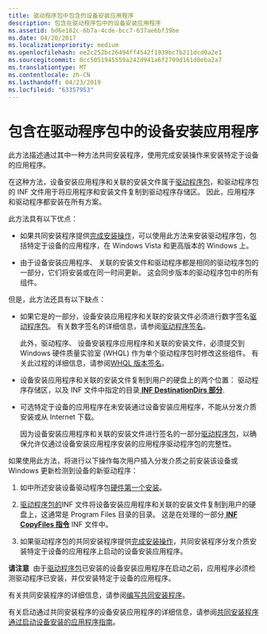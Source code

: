 ```yaml
---
title: 驱动程序包中包含的设备安装应用程序
description: 包含在驱动程序包中的设备安装应用程序
ms.assetid: bd6e182c-6b7a-4cde-bcc7-637ae6bf39be
ms.date: 04/20/2017
ms.localizationpriority: medium
ms.openlocfilehash: ee2c252bc26494ff4542f1939bc7b211dcd0a2e1
ms.sourcegitcommit: 0cc5051945559a242d941a6f2799d161d8eba2a7
ms.translationtype: MT
ms.contentlocale: zh-CN
ms.lasthandoff: 04/23/2019
ms.locfileid: "63357953"
---
```

# <a name="device-installation-application-that-is-included-in-the-driver-package"></a>包含在驱动程序包中的设备安装应用程序


此方法描述通过其中一种方法共同安装程序，使用完成安装操作来安装特定于设备的应用程序。

在这种方法，设备安装应用程序和关联的安装文件属于[驱动程序包](driver-packages.md)，和驱动程序包的 INF 文件用于将应用程序和安装文件复制到驱动程序存储区。 因此，应用程序和驱动程序都安装在所有方案。

此方法具有以下优点：

-   如果共同安装程序提供[完成安装操作](finish-install-actions--windows-vista-and-later-.md)，可以使用此方法来安装驱动程序包，包括特定于设备的应用程序，在 Windows Vista 和更高版本的 Windows 上。

-   由于设备安装应用程序、 关联的安装文件和驱动程序都是相同的驱动程序包的一部分，它们将安装或在同一时间更新。 这会同步版本的驱动程序包中的所有组件。

但是，此方法还具有以下缺点：

-   如果它是的一部分，设备安装应用程序和关联的安装文件必须进行数字签名[驱动程序包](driver-packages.md)。 有关数字签名的详细信息，请参阅[驱动程序签名](driver-signing.md)。

    此外，驱动程序、 设备安装程序应用程序和关联的安装文件，必须提交到 Windows 硬件质量实验室 (WHQL) 作为单个驱动程序包时修改这些组件。 有关此过程的详细信息，请参阅[WHQL 版本签名](whql-release-signature.md)。

-   设备安装应用程序和关联的安装文件复制到用户的硬盘上的两个位置： 驱动程序存储区，以及 INF 文件中指定的目录[ **INF DestinationDirs 部分**](inf-destinationdirs-section.md).

-   可选特定于设备的应用程序在未安装通过设备安装应用程序，不能从分发介质安装或从 Internet 下载。

    因为设备安装应用程序和关联的安装文件进行签名的一部分[驱动程序包](driver-packages.md)，以确保允许仅通过设备安装应用程序安装的应用程序驱动程序包的完整性。

如果使用此方法，将进行以下操作每次用户插入分发介质之前安装该设备或 Windows 更新检测到设备的新驱动程序：

1.  如中所述安装设备驱动程序包[硬件第一个安装](hardware-first-installation.md)。

2.  [驱动程序包的](driver-packages.md)INF 文件将设备安装应用程序和关联的安装文件复制到用户的硬盘上，这通常是 Program Files 目录的目录。 这是在处理的一部分[ **INF CopyFiles 指令**](inf-copyfiles-directive.md) INF 文件中。

3.  如果驱动程序包的共同安装程序提供[完成安装操作](finish-install-actions--windows-vista-and-later-.md)，共同安装程序分发介质安装特定于设备的应用程序上启动的设备安装应用程序。

**请注意**  由于[驱动程序包](driver-packages.md)已安装的设备安装应用程序在启动之前，应用程序必须检测驱动程序已安装，并仅安装特定于设备的应用程序。

 

有关共同安装程序的详细信息，请参阅[编写共同安装程序](writing-a-co-installer.md)。

有关启动通过共同安装程序的设备安装应用程序的详细信息，请参阅[共同安装程序通过启动设备安装的应用程序指南](guidelines-for-starting-device-installation-applications-through-co-in.md)。

 

 





